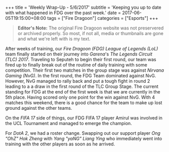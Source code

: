+++
title = 'Weekly Wrap-Up - 5/6/2017'
subtitle = 'Keeping you up to date with what happened in FDG over the past week.'
date = 2017-06-05T19:15:00+08:00
tags = ["Fire Dragoon"]
categories = ["Esports"]
+++
> **Editor's Note:** The original Fire Dragoon website was not preservered or archived properly. So most, if not all, media or thumbnails are gone and what we're left with is my text.

After weeks of training, our *Fire Dragoon (FDG)* *League of Legends (LoL)* team finally started on their journey into *Garena*'s *The Legends Circuit (TLC) 2017*. Traveling to Seputeh to begin their first round, our team was fired up to finally break out of the routine of daily training with some competition. Their first two matches in the group stage was against *Nirvana Gaming (NvG)*. In the first round, the FDG Team dominated against NvG. However, NvG managed to rally back and put a tough fight in round 2 leading to a a draw in the first round of the TLC Group Stage. The current standing for FDG at the end of the first week is that we are currently in the 5th place. Having scored only one point for the win against NvG. With 4 matches this weekend, there is a good chance for the team to make up lost ground against the other teams.

On the *FIFA 17* side of things, our FDG FIFA 17 player Amirul was involved in the UCL Tournament and managed to emerge the champion.

For *DotA 2*, we had a roster change. Swapping out our support player *Ong "OhZ" Hok Zheng* with *Yang "yaNG" Liang Ying* who immediately went into training with the other players as soon as he arrived.